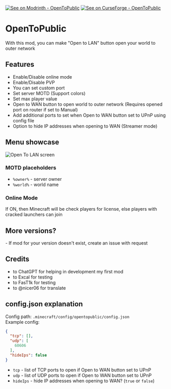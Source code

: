 [![See on Modrinth - OpenToPublic](https://img.shields.io/badge/See_on_Modrinth-OpenToPublic-2ea44f?logo=modrinth)](https://modrinth.com/mod/opentopublic) [![See on CurseForge - OpenToPublic](https://img.shields.io/badge/See_on_CurseForge-OpenToPublic-orange?logo=curseforge)](https://www.curseforge.com/minecraft/mc-mods/opentopublic)
# OpenToPublic
With this mod, you can make "Open to LAN" button open your world to outer network

## Features
 - Enable/Disable online mode
 - Enable/Disable PVP
 - You can set custom port
 - Set server MOTD (Support colors)
 - Set max player value
 - Open to WAN button to open world to outer network (Requires opened port on router if set to Manual)
 - Add additional ports to set when Open to WAN button set to UPnP using config file
 - Option to hide IP addresses when opening to WAN (Streamer mode)

## Menu showcase
![Open To LAN screen](https://cdn.modrinth.com/data/RTCPiKQj/images/b4bd2ab90f8f96db728e1435af9ddea488d5d786.png)

### MOTD placeholders
 - `%owner%` - server owner
 - `%world%` - world name

### Online Mode
If ON, then Minecraft will be check players for license, else players with cracked launchers can join

## More versions?
 \- If mod for your version doesn't exist, create an issue with request

## Credits
 - to ChatGPT for helping in development my first mod
 - to Excal for testing
 - to FasT1k for testing
 - to @nicer06 for translate

## config.json explanation
Config path: `.minecraft/config/opentopublic/config.json`\
Example config:
```json
{
  "tcp": [],
  "udp": [
    60606
  ],
  "hideIps": false
}
```
 - `tcp` - list of TCP ports to open if Open to WAN button set to UPnP
 - `udp` - list of UDP ports to open if Open to WAN button set to UPnP
 - `hideIps` - hide IP addresses when opening to WAN? (`true` or `false`)
